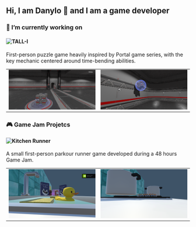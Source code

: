 ## Hi, I am Danylo 👋 and I am a game developer
### 🚩 I’m currently working on

#### ![TALL-I](https://github.com/ShubaShaba/tall-i)
First-person puzzle game heavily inspired by Portal game series, with the key mechanic centered around time-bending abilities.

<table>
  <tr>
    <td><img src="/{5699C62C-5232-4AEB-9219-D548E810A213}.png" width="100%"/><br/></td>
    <td><img src="/{F86140D5-00FA-4B11-A096-4554D5488178}.png" width="100%"/><br/></td>
  </tr>
</table>

### 🎮 Game Jam Projetcs
#### ![Kitchen Runner](https://github.com/ShubaShaba/Kitchen-Runner)
A small first-person parkour runner game developed during a 48 hours Game Jam.   

<table>
  <tr>
    <td><img src="/{E89A412F-5DE2-4779-B740-77D97A2B5286}.png" width="100%"/><br/></td>
    <td><img src="/{DE00737E-B5E7-4A29-A215-E5D3832FFAEB}.png" width="100%"/><br/></td>
  </tr>
</table>

<!--
**ShubaShaba/ShubaShaba** is a ✨ _special_ ✨ repository because its `README.md` (this file) appears on your GitHub profile.

<img src="/{5699C62C-5232-4AEB-9219-D548E810A213}.png" alt="First chamber: cube and a pressure plate" title="First chamber: cube and a pressure plate" width="400"/>
<img src="/{F86140D5-00FA-4B11-A096-4554D5488178}.png" alt="First chamber: cube and a pressure plate" title="First chamber: cube and a pressure plate" width="400"/>

Here are some ideas to get you started:

- 🔭 I’m currently working on ...
- 🌱 I’m currently learning ...
- 👯 I’m looking to collaborate on ...
- 🤔 I’m looking for help with ...
- 💬 Ask me about ...
- 📫 How to reach me: ...
- 😄 Pronouns: ...
- ⚡ Fun fact: ...
-->
